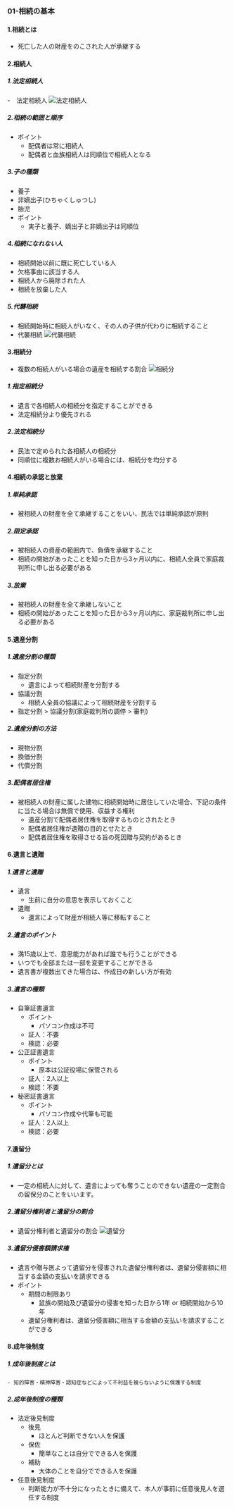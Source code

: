### 01-相続の基本
#### 1.相続とは
  - 死亡した人の財産をのこされた人が承継する
#### 2.相続人
##### 1.法定相続人
  -　法定相続人
  ![法定相続人](https://fp3.howto.work/contents/wp-content/uploads/post1106_5.png)
##### 2.相続の範囲と順序
  - ポイント
    - 配偶者は常に相続人
    - 配偶者と血族相続人は同順位で相続人となる
##### 3.子の種類
  - 養子
  - 非嫡出子(ひちゃくしゅつし)
  - 胎児
  - ポイント
    - 実子と養子、嫡出子と非嫡出子は同順位
##### 4.相続になれない人
  - 相続開始以前に既に死亡している人
  - 欠格事由に該当する人
  - 相続人から廃除された人
  - 相続を放棄した人
##### 5.代襲相続
  - 相続開始時に相続人がいなく、その人の子供が代わりに相続すること
  - 代襲相続
  ![代襲相続](https://fp3-siken.com/kakomon/2012_1/img/26.gif)
#### 3.相続分
  - 複数の相続人がいる場合の遺産を相続する割合
  ![相続分](https://fp3.howto.work/contents/wp-content/uploads/post1106_5.png)
##### 1.指定相続分
  - 遺言で各相続人の相続分を指定することができる
  - 法定相続分より優先される
##### 2.法定相続分
  - 民法で定められた各相続人の相続分
  - 同順位に複数お相続人がいる場合には、相続分を均分する
#### 4.相続の承認と放棄
##### 1.単純承認
  - 被相続人の財産を全て承継することをいい、民法では単純承認が原則
##### 2.限定承認
  - 被相続人の資産の範囲内で、負債を承継すること
  - 相続の開始があったことを知った日から3ヶ月以内に、相続人全員で家庭裁判所に申し出る必要がある
##### 3.放棄
  - 被相続人の財産を全て承継しないこと
  - 相続の開始があったことを知った日から3ヶ月以内に、家庭裁判所に申し出る必要がある
#### 5.遺産分割
##### 1.遺産分割の種類
  - 指定分割
    - 遺言によって相続財産を分割する
  - 協議分割
    - 相続人全員の協議によって相続財産を分割する
  - 指定分割 > 協議分割(家庭裁判所の調停 > 審判)
##### 2.遺産分割の方法
  - 現物分割
  - 換価分割
  - 代償分割
##### 3.配偶者居住権
  - 被相続人の財産に属した建物に相続開始時に居住していた場合、下記の条件に当たる場合は無償で使用、収益する権利
    - 遺産分割で配偶者居住権を取得するものとされたとき
    - 配偶者居住権が遺贈の目的とせたとき
    - 配偶者居住権を取得させる旨の死因贈与契約があるとき
#### 6.遺言と遺贈
##### 1.遺言と遺贈
  - 遺言
    - 生前に自分の意思を表示しておくこと
  - 遺贈
    - 遺言によって財産が相続人等に移転すること
##### 2.遺言のポイント
  - 満15歳以上で、意思能力があれば誰でも行うことができる
  - いつでも全部または一部を変更することができる
  - 遺言書が複数出てきた場合は、作成日の新しい方が有効
##### 3.遺言の種類
  - 自筆証書遺言
    - ポイント
      - パソコン作成は不可
    - 証人：不要
    - 検認：必要
  - 公正証書遺言
    - ポイント
      - 原本は公証役場に保管される
    - 証人：2人以上
    - 検認：不要
  - 秘密証書遺言
    - ポイント
      - パソコン作成や代筆も可能
    - 証人：2人以上
    - 検認：必要
#### 7.遺留分
##### 1.遺留分とは
  - 一定の相続人に対して、遺言によっても奪うことのできない遺産の一定割合の留保分のことをいいます。
##### 2.遺留分権利者と遺留分の割合
  - 遺留分権利者と遺留分の割合
  ![遺留分](https://p.potaufeu.asahi.com/cff8-p/picture/26357802/88657803b1e7af787dc8df3c6c034451.jpg)
##### 3.遺留分侵害額請求権
  - 遺言や贈与医よって遺留分を侵害された遺留分権利者は、遺留分侵害額に相当する金額の支払いを請求できる
  - ポイント
    - 期間の制限あり
      - 鼠族の開始及び遺留分の侵害を知った日から1年 or 相続開始から10年
    - 遺留分権利者は、遺留分侵害額に相当する金額の支払いを請求することができる
#### 8.成年後制度
##### 1.成年後制度とは
    - 知的障害・精神障害・認知症などによって不利益を被らないように保護する制度
##### 2.成年後制度の種類
  - 法定後見制度
    - 後見
      - ほとんど判断できない人を保護
    - 保佐
      - 簡単なことは自分でできる人を保護
    - 補助
      - 大体のことを自分でできる人を保護
  - 任意後見制度
    - 判断能力が不十分になったときに備えて、本人が事前に任意後見人を選任する制度

